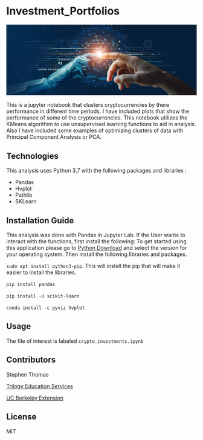# Investment_Portfolios



![fintech-image](fintech_image.png)



This is a jupyter notebook that clusters cryptocurrencies by there performance in different time periods. I have included plots that show the performance of some
of the cryptocurrencies. This notebook utilizes the KMeans algorithim to use unsupervised learning functions to aid in analysis. Also I have included some examples
of optimizing clusters of data with Principal Component Analysis or PCA.


## Technologies

This analysis uses Python 3.7 with the following packages and libraries :

- Pandas
- Hvplot
- Pathlib
- SKLearn


## Installation Guide

This analysis was done with Pandas in Jupyter Lab. If the User wants to interact with the functions, first install the following:
  To get started using this application please go to [Python Download](https://www.python.org/downloads/) and select the version for your operating system. Then install the following libraries and packages.

``` sudo apt install python3-pip ```. This will install the pip that will make it easier to install the libraries.

``` pip install pandas ```

``` pip install -U scikit-learn ```

``` conda install -c pyviz hvplot ```


## Usage

The file of interest is labeled ``` crypto_investments.ipynb ```


## Contributors

Stephen Thomas

[Trilogy Education Services](https://www.trilogyed.com/)

[UC Berkeley Extension ](https://extension.berkeley.edu/)


## License

MIT
